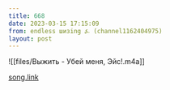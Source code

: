 ```yaml
---
title: 668
date: 2023-03-15 17:15:09
from: endless шизing ⍼ (channel1162404975)
layout: post
---
```


![[files/Выжить - Убей меня, Эйс!.m4a]]

[song.link](http://song.link/y/1Qk3vc25DNQ)
